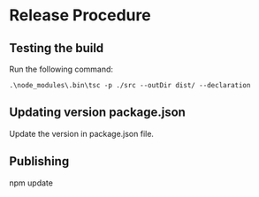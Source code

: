 # Release Procedure

## Testing the build

Run the following command:

    .\node_modules\.bin\tsc -p ./src --outDir dist/ --declaration

## Updating version package.json

Update the version in package.json file.

## Publishing

npm update